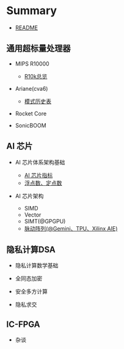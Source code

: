 # Summary

* [README](README.md)

## 通用超标量处理器
* MIPS R10000
	* [R10k总览](./blog/CPU/R10k/r10k.md)
* Ariane(cva6)
	* [模式历史表](./blog/CPU/cva6/bht.md)

* Rocket Core

* SonicBOOM

## AI 芯片

* AI 芯片体系架构基础
	* [AI 芯片指标](./blog/AI/AI芯片指标.md)
	* [浮点数、定点数](./blog/AI/hardfix/README.md)

* AI 芯片架构
	* SIMD
	* Vector
	* SIMT(@GPGPU)
	* [脉动阵列(@Gemini、TPU、Xilinx AIE)](./blog/AI/hardalgo/systolic-array.md)

## 隐私计算DSA

* 隐私计算数学基础

* 全同态加密

* 安全多方计算

* 隐私求交

## IC-FPGA

* 杂谈











